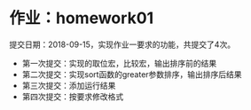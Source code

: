 # 作业：homework01

 提交日期：2018-09-15，实现作业一要求的功能，共提交了4次。</font>

   + 第一次提交：实现的取位宏，比较宏，输出排序前的结果 
   + 第二次提交：实现sort函数的greater参数排序，输出排序后结果
   + 第三次提交：添加运行结果
   + 第四次提交：按要求修改格式
   
